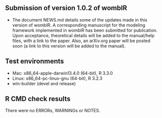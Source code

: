 ## Submission of version 1.0.2 of womblR
* The document NEWS.md details some of the updates made in this version of womblR. A corresponding manuscript for the modeling framework implemented in womblR has been submitted for publication. Upon acceptance, theoretical details will be added to the manual/help files, with a link to the paper. Also, an arXiv.org paper will be posted soon (a link to this version will be added to the manual).

## Test environments
* Mac: x86_64-apple-darwin13.4.0 (64-bit), R 3.3.0
* Linux: x86_64-pc-linux-gnu (64-bit), R 3.2.3
* win-builder (devel and release)

## R CMD check results
There were no ERRORs, WARNINGs or NOTES. 
